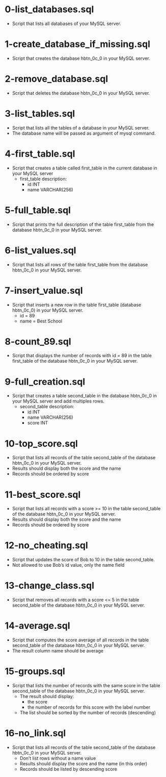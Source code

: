 # 0-list_databases.sql
- Script that lists all databases of your MySQL server.

# 1-create_database_if_missing.sql
- Script that creates the database hbtn_0c_0 in your MySQL server.

# 2-remove_database.sql
- Script that deletes the database hbtn_0c_0 in your MySQL server.

# 3-list_tables.sql
- Script that lists all the tables of a database in your MySQL server.
- The database name will be passed as argument of mysql command.

# 4-first_table.sql
- Script that creates a table called first_table in the current database in your MySQL server
  - first_table description:
    - id INT
    - name VARCHAR(256)

# 5-full_table.sql
- Script that prints the full description of the table first_table from the database hbtn_0c_0 in your MySQL server.

# 6-list_values.sql
- Script that lists all rows of the table first_table from the database hbtn_0c_0 in your MySQL server.

# 7-insert_value.sql
- Script that inserts a new row in the table first_table (database hbtn_0c_0) in your MySQL server.
  - id = 89
  - name = Best School

# 8-count_89.sql
- Script that displays the number of records with id = 89 in the table first_table of the database hbtn_0c_0 in your MySQL server.

# 9-full_creation.sql
- Script that creates a table second_table in the database hbtn_0c_0 in your MySQL server and add multiples rows.
  - second_table description:
    - id INT
    - name VARCHAR(256)
    - score INT

# 10-top_score.sql
- Script that lists all records of the table second_table of the database hbtn_0c_0 in your MySQL server.
- Results should display both the score and the name
- Records should be ordered by score

# 11-best_score.sql
- Script that lists all records with a score >= 10 in the table second_table of the database hbtn_0c_0 in your MySQL server.
- Results should display both the score and the name
- Records should be ordered by score

# 12-no_cheating.sql
- Script that updates the score of Bob to 10 in the table second_table.
- Not allowed to use Bob’s id value, only the name field

# 13-change_class.sql
- Script that removes all records with a score <= 5 in the table second_table of the database hbtn_0c_0 in your MySQL server.

# 14-average.sql
- Script that computes the score average of all records in the table second_table of the database hbtn_0c_0 in your MySQL server.
- The result column name should be average

# 15-groups.sql
- Script that lists the number of records with the same score in the table second_table of the database hbtn_0c_0 in your MySQL server.
  - The result should display:
    - the score
    - the number of records for this score with the label number
  - The list should be sorted by the number of records (descending)

# 16-no_link.sql
- Script that lists all records of the table second_table of the database hbtn_0c_0 in your MySQL server.
  - Don’t list rows without a name value
  - Results should display the score and the name (in this order)
  - Records should be listed by descending score

